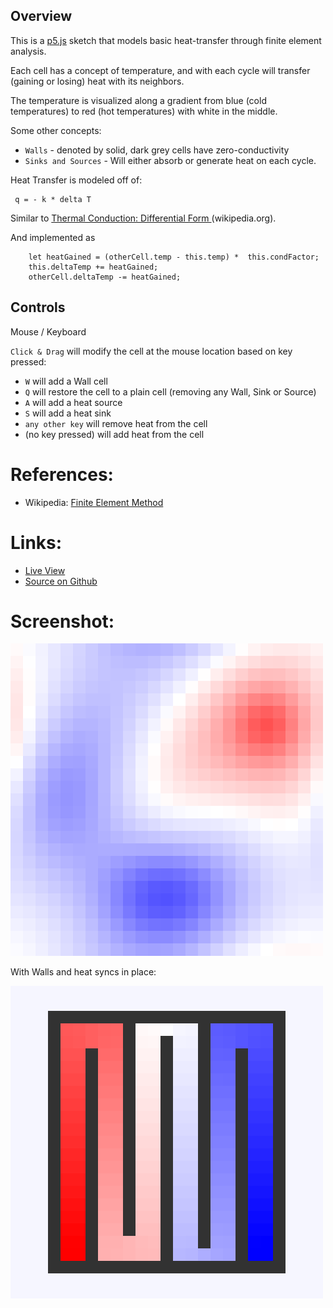 ## Overview

This is a [p5.js][p5js-home] sketch that models basic heat-transfer through finite element analysis.

Each cell has a concept of temperature, and with each cycle will transfer (gaining or losing) heat with its neighbors.

The temperature is visualized along a gradient from blue (cold temperatures) to red (hot temperatures) with white in the middle.

Some other concepts:

* `Walls` - denoted by solid, dark grey cells have zero-conductivity
* `Sinks and Sources` - Will either absorb or generate heat on each cycle.

Heat Transfer is modeled off of:

```
 q = - k * delta T
```

Similar to [Thermal Conduction: Differential Form ](https://en.wikipedia.org/wiki/Thermal_conduction#Differential_form) (wikipedia.org).

And implemented as
```
    let heatGained = (otherCell.temp - this.temp) *  this.condFactor;
    this.deltaTemp += heatGained;
    otherCell.deltaTemp -= heatGained;
```

## Controls

Mouse / Keyboard

`Click & Drag` will modify the cell at the mouse location based on key pressed:

- `W` will add a Wall cell
- `Q` will restore the cell to a plain cell (removing any Wall, Sink or Source)
- `A` will add a heat source
- `S` will add a heat sink
- `any other key` will remove heat from the cell
- (no key pressed) will add heat from the cell

# References:
* Wikipedia: [Finite Element Method](https://en.wikipedia.org/wiki/Finite_element_method)

# Links: 

* [Live View][live-view]
* [Source on Github][source-code]

# Screenshot:

![screenshot][screenshot-01]

With Walls and heat syncs in place:

![screenshot][screenshot-02]

[p5js-home]: http://p5js.org/
[source-code]: https://github.com/brianhonohan/sketchbook/tree/master/p5js/thermal-cells/
[live-view]: https://brianhonohan.com/sketchbook/p5js/thermal-cells/
[screenshot-01]: ./screenshot-01.png
[screenshot-02]: ./screenshot-02.png

